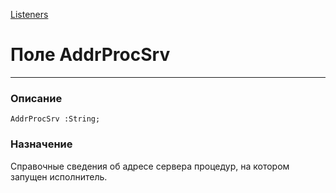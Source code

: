 ﻿---
Link: .Service.Listeners.Base.@AddrProcSrv
---

[Listeners](topic:.Custom.ComClasses.Service.Listeners.Default)

# Поле AddrProcSrv
---

### Описание

    AddrProcSrv :String;

### Назначение

Справочные сведения об адресе сервера процедур, на котором запущен исполнитель.